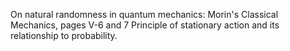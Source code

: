 On natural randomness in quantum mechanics:
    Morin's Classical Mechanics, pages V-6 and 7
    Principle of stationary action and its relationship to probability.


